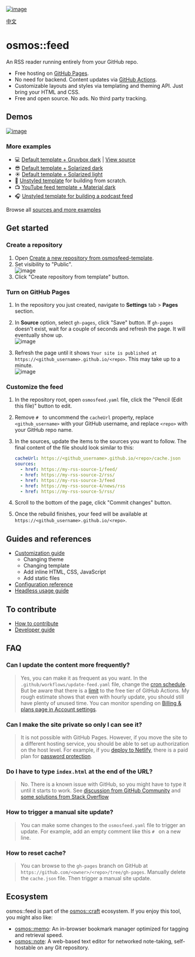 [![image](./docs/media/osmosfeed-square-badge.svg)](#get-started)

[中文](./README_zh.md)

# osmos::feed

An RSS reader running entirely from your GitHub repo.

- Free hosting on [GitHub Pages](https://pages.github.com/).
- No need for backend. Content updates via [GitHub Actions](https://github.com/features/actions).
- Customizable layouts and styles via templating and theming API. Just bring your HTML and CSS.
- Free and open source. No ads. No third party tracking.

## Demos

[![image](https://user-images.githubusercontent.com/1895289/153740570-26ac58de-373c-4804-9198-0a3d7fadf1c0.png)](https://osmoscraft.github.io/osmosfeed-demo/)

### More examples

- 💻 [Default template + Gruvbox dark](https://osmoscraft.github.io/osmosfeed-demo/) | [View source](https://github.com/osmoscraft/osmosfeed-demo)
- 😎 [Default template + Solarized dark](https://osmoscraft.github.io/osmosfeed-examples/default-solarized-dark/)
- ☀ [Default template + Solarized light](https://osmoscraft.github.io/osmosfeed-examples/default-solarized-light/)
- 🔨 [Unstyled template](https://osmoscraft.github.io/osmosfeed-examples/articles-unstyled/) for building from scratch.
- 📺 [YouTube feed template + Material dark](https://osmoscraft.github.io/osmosfeed-examples/youtube-dark/)
- 🎧 [Unstyled template for building a podcast feed](https://osmoscraft.github.io/osmosfeed-examples/podcast-unstyled/)

Browse all [sources and more examples](https://github.com/osmoscraft/osmosfeed-examples)

## Get started

### Create a repository

1. Open [Create a new repository from osmosfeed-template](https://github.com/osmoscraft/osmosfeed-template/generate).
2. Set visibility to "Public".  
   ![image](https://user-images.githubusercontent.com/1895289/118917672-3d938900-b8e6-11eb-892c-6bb9203c7419.png)
3. Click "Create repository from template" button.

### Turn on GitHub Pages

1. In the repository you just created, navigate to **Settings** tab > **Pages** section.
2. In **Source** option, select `gh-pages`, click "Save" button. If `gh-pages` doesn't exist, wait for a couple of seconds and refresh the page. It will eventually show up.  
   ![image](https://user-images.githubusercontent.com/1895289/114324508-3dca8880-9adf-11eb-98c9-0a0779f5fd7a.png)

3. Refresh the page until it shows `Your site is published at https://<github_username>.github.io/<repo>`. This may take up to a minute.  
   ![image](https://user-images.githubusercontent.com/1895289/114324153-75383580-9add-11eb-81a6-186cb18d0851.png)

### Customize the feed

1. In the repository root, open `osmosfeed.yaml` file, click the "Pencil (Edit this file)" button to edit.
2. Remove `# ` to uncommend the `cacheUrl` property, replace `<github_username>` with your GitHub username, and replace `<repo>` with your GitHub repo name.
3. In the sources, update the items to the sources you want to follow. The final content of the file should look similar to this:

   ```yaml
   cacheUrl: https://<github_username>.github.io/<repo>/cache.json
   sources:
     - href: https://my-rss-source-1/feed/
     - href: https://my-rss-source-2/rss/
     - href: https://my-rss-source-3/feed
     - href: https://my-rss-source-4/news/rss
     - href: https://my-rss-source-5/rss/
   ```

4. Scroll to the bottom of the page, click "Commit changes" button.
5. Once the rebuild finishes, your feed will be available at `https://<github_username>.github.io/<repo>`.

## Guides and references

- [Customization guide](./docs/customization-guide.md)
  - Changing theme
  - Changing template
  - Add inline HTML, CSS, JavaScript
  - Add static files
- [Configuration reference](./docs/osmosfeed-yaml-reference.md)
- [Headless usage guide](./docs/headless-usage-guide.md)

## To contribute

- [How to contribute](./CONTRIBUTING.md)
- [Developer guide](./docs/developer-guide.md)

## FAQ

### Can I update the content more frequently?

> Yes, you can make it as frequent as you want. In the `.github/workflows/update-feed.yaml` file, change the [cron schedule](https://docs.github.com/en/actions/reference/events-that-trigger-workflows#schedule). But be aware that there is a [limit](<(https://docs.github.com/en/github/setting-up-and-managing-billing-and-payments-on-github/about-billing-for-github-actions)>) to the free tier of GitHub Actions. My rough estimate shows that even with hourly update, you should still have plenty of unused time. You can monitor spending on [Billing & plans page in Account settings](https://github.com/settings/billing).

### Can I make the site private so only I can see it?

> It is not possible with GitHub Pages. However, if you move the site to a different hosting service, you should be able to set up authorization on the host level. For example, if you [deploy to Netlify](./docs/how-to-deploy-to-other-hosts.md#netlify), there is a paid plan for [password protection](https://docs.netlify.com/visitor-access/password-protection/).

### Do I have to type `index.html` at the end of the URL?

> No. There is a known issue with GitHub, so you might have to type it until it starts to work. See [discussion from GitHub Community](https://github.community/t/my-github-page-doesnt-redirect-to-index-html/10367/24) and [some solutions from Stack Overflow](https://stackoverflow.com/questions/45362628/github-pages-site-not-detecting-index-html)

### How to trigger a manual site update?

> You can make some changes to the `osmosfeed.yaml` file to trigger an update. For example, add an empty comment like this `# ` on a new line.

### How to reset cache?

> You can browse to the `gh-pages` branch on GitHub at `https://github.com/<owner>/<repo>/tree/gh-pages`. Manually delete the `cache.json` file. Then trigger a manual site update.

## Ecosystem

osmos::feed is part of the [osmos::craft](https://osmoscraft.org) ecosystem. If you enjoy this tool, you might also like:

- [osmos::memo](https://github.com/osmoscraft/osmosmemo): An in-browser bookmark manager optimized for tagging and retrieval speed.
- [osmos::note](https://github.com/osmoscraft/osmosnote): A web-based text editor for networked note-taking, self-hostable on any Git repository.
